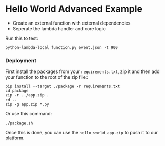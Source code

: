 # Hello World Advanced Example

* Create an external function with external dependencies
* Seperate the lambda handler and core logic

Run this to test:

```
python-lambda-local function.py event.json -t 900
```

### Deployment

First install the packages from your `requirements.txt`, zip it and then add your function to the root of the zip file::

```
pip install --target ./package -r requirements.txt
cd package
zip -r ../app.zip .
cd ..
zip -g app.zip *.py
```

Or use this command:

```
./package.sh
```

Once this is done, you can use the `hello_world_app.zip` to push it to our platform.
